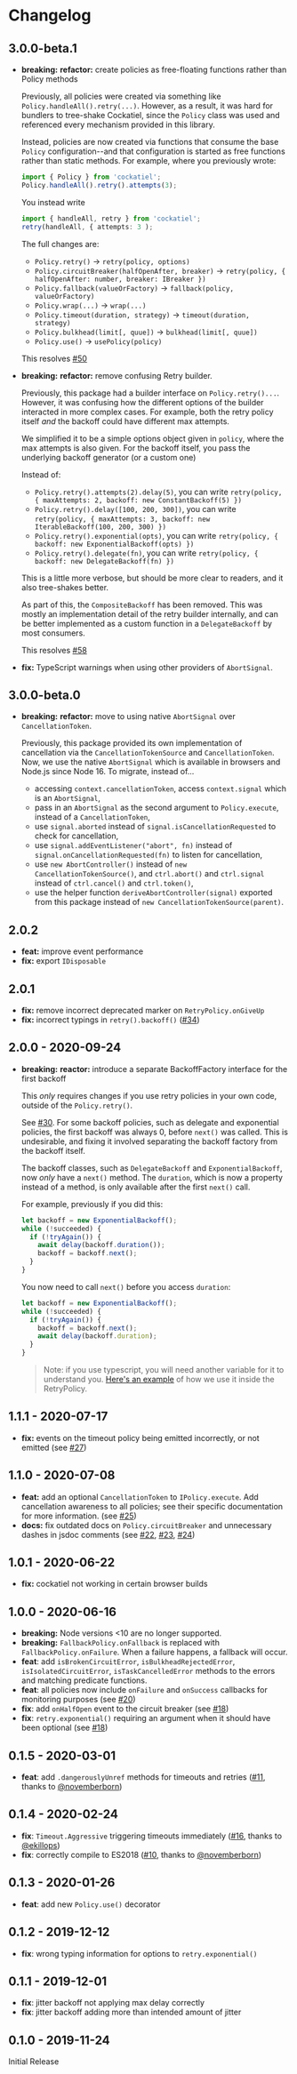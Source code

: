 # Changelog

## 3.0.0-beta.1

- **breaking:** **refactor:** create policies as free-floating functions rather than Policy methods

  Previously, all policies were created via something like `Policy.handleAll().retry(...)`. However, as a result, it was hard for bundlers to tree-shake Cockatiel, since the `Policy` class was used and referenced every mechanism provided in this library.

  Instead, policies are now created via functions that consume the base `Policy` configuration--and that configuration is started as free functions rather than static methods. For example, where you previously wrote:

  ```ts
  import { Policy } from 'cockatiel';
  Policy.handleAll().retry().attempts(3);
  ```

  You instead write

  ```ts
  import { handleAll, retry } from 'cockatiel';
  retry(handleAll, { attempts: 3 );
  ```

  The full changes are:

  - `Policy.retry()` -> `retry(policy, options)`
  - `Policy.circuitBreaker(halfOpenAfter, breaker)` -> `retry(policy, { halfOpenAfter: number, breaker: IBreaker })`
  - `Policy.fallback(valueOrFactory)` -> `fallback(policy, valueOrFactory)`
  - `Policy.wrap(...)` -> `wrap(...)`
  - `Policy.timeout(duration, strategy)` -> `timeout(duration, strategy)`
  - `Policy.bulkhead(limit[, quue])` -> `bulkhead(limit[, quue])`
  - `Policy.use()` -> `usePolicy(policy)`

  This resolves [#50](https://github.com/connor4312/cockatiel/issues/50)

- **breaking:** **refactor:** remove confusing Retry builder.

  Previously, this package had a builder interface on `Policy.retry()...`. However, it was confusing how the different options of the builder interacted in more complex cases. For example, both the retry policy itself _and_ the backoff could have different max attempts.

  We simplified it to be a simple options object given in `policy`, where the max attempts is also given. For the backoff itself, you pass the underlying backoff generator (or a custom one)

  Instead of:

  - `Policy.retry().attempts(2).delay(5)`, you can write `retry(policy, { maxAttempts: 2, backoff: new ConstantBackoff(5) })`
  - `Policy.retry().delay([100, 200, 300])`, you can write `retry(policy, { maxAttempts: 3, backoff: new IterableBackoff(100, 200, 300) })`
  - `Policy.retry().exponential(opts)`, you can write `retry(policy, { backoff: new ExponentialBackoff(opts) })`
  - `Policy.retry().delegate(fn)`, you can write `retry(policy, { backoff: new DelegateBackoff(fn) })`

  This is a little more verbose, but should be more clear to readers, and it also tree-shakes better.

  As part of this, the `CompositeBackoff` has been removed. This was mostly an implementation detail of the retry builder internally, and can be better implemented as a custom function in a `DelegateBackoff` by most consumers.

  This resolves [#58](https://github.com/connor4312/cockatiel/issues/58)

- **fix:** TypeScript warnings when using other providers of `AbortSignal`.

## 3.0.0-beta.0

- **breaking:** **refactor:** move to using native `AbortSignal` over `CancellationToken`.

  Previously, this package provided its own implementation of cancellation via the `CancellationTokenSource` and `CancellationToken`. Now, we use the native `AbortSignal` which is available in browsers and Node.js since Node 16. To migrate, instead of...

  - accessing `context.cancellationToken`, access `context.signal` which is an `AbortSignal`,
  - pass in an `AbortSignal` as the second argument to `Policy.execute`, instead of a `CancellationToken`,
  - use `signal.aborted` instead of `signal.isCancellationRequested` to check for cancellation,
  - use `signal.addEventListener("abort", fn)` instead of `signal.onCancellationRequested(fn)` to listen for cancellation,
  - use `new AbortController()` instead of `new CancellationTokenSource()`, and `ctrl.abort()` and `ctrl.signal` instead of `ctrl.cancel()` and `ctrl.token()`,
  - use the helper function `deriveAbortController(signal)` exported from this package instead of `new CancellationTokenSource(parent)`.

## 2.0.2

- **feat:** improve event performance
- **fix:** export `IDisposable`

## 2.0.1

- **fix:** remove incorrect deprecated marker on `RetryPolicy.onGiveUp`
- **fix:** incorrect typings in `retry().backoff()` ([#34](https://github.com/connor4312/cockatiel/issues/34))

## 2.0.0 - 2020-09-24

- **breaking:** **reactor:** introduce a separate BackoffFactory interface for the first backoff

  This _only_ requires changes if you use retry policies in your own code, outside of the `Policy.retry()`.

  See [#30](https://github.com/connor4312/cockatiel/issues/30). For some backoff policies, such as delegate and exponential policies, the first backoff was always 0, before `next()` was called. This is undesirable, and fixing it involved separating the backoff factory from the backoff itself.

  The backoff classes, such as `DelegateBackoff` and `ExponentialBackoff`, now _only_ have a `next()` method. The `duration`, which is now a property instead of a method, is only available after the first `next()` call.

  For example, previously if you did this:

  ```js
  let backoff = new ExponentialBackoff();
  while (!succeeded) {
    if (!tryAgain()) {
      await delay(backoff.duration());
      backoff = backoff.next();
    }
  }
  ```

  You now need to call `next()` before you access `duration`:

  ```js
  let backoff = new ExponentialBackoff();
  while (!succeeded) {
    if (!tryAgain()) {
      backoff = backoff.next();
      await delay(backoff.duration);
    }
  }
  ```

  > Note: if you use typescript, you will need another variable for it to understand you. [Here's an example](https://github.com/connor4312/cockatiel/blob/657be03da7ff6d5fa68da4a0a4172e217882b6bc/src/RetryPolicy.ts#L149-L163) of how we use it inside the RetryPolicy.

## 1.1.1 - 2020-07-17

- **fix:** events on the timeout policy being emitted incorrectly, or not emitted (see [#27](https://github.com/connor4312/cockatiel/issues/27))

## 1.1.0 - 2020-07-08

- **feat:** add an optional `CancellationToken` to `IPolicy.execute`. Add cancellation awareness to all policies; see their specific documentation for more information. (see [#25](https://github.com/connor4312/cockatiel/issues/25))
- **docs:** fix outdated docs on `Policy.circuitBreaker` and unnecessary dashes in jsdoc comments (see [#22](https://github.com/connor4312/cockatiel/issues/22), [#23](https://github.com/connor4312/cockatiel/issues/23), [#24](https://github.com/connor4312/cockatiel/issues/24))

## 1.0.1 - 2020-06-22

- **fix:** cockatiel not working in certain browser builds

## 1.0.0 - 2020-06-16

- **breaking:** Node versions <10 are no longer supported.
- **breaking:** `FallbackPolicy.onFallback` is replaced with `FallbackPolicy.onFailure`. When a failure happens, a fallback will occur.
- **feat**: add `isBrokenCircuitError`, `isBulkheadRejectedError`, `isIsolatedCircuitError`, `isTaskCancelledError` methods to the errors and matching predicate functions.
- **feat**: all policies now include `onFailure` and `onSuccess` callbacks for monitoring purposes (see [#20](https://github.com/connor4312/cockatiel/issues/20))
- **fix**: add `onHalfOpen` event to the circuit breaker (see [#18](https://github.com/connor4312/cockatiel/issues/18))
- **fix**: `retry.exponential()` requiring an argument when it should have been optional (see [#18](https://github.com/connor4312/cockatiel/issues/18))

## 0.1.5 - 2020-03-01

- **feat**: add `.dangerouslyUnref` methods for timeouts and retries ([#11](https://github.com/connor4312/cockatiel/issues/11), thanks to [@novemberborn](https://github.com/novemberborn))

## 0.1.4 - 2020-02-24

- **fix**: `Timeout.Aggressive` triggering timeouts immediately ([#16](https://github.com/connor4312/cockatiel/issues/16), thanks to [@ekillops](https://github.com/ekillops))
- **fix**: correctly compile to ES2018 ([#10](https://github.com/connor4312/cockatiel/issues/10), thanks to [@novemberborn](https://github.com/novemberborn))

## 0.1.3 - 2020-01-26

- **feat**: add new `Policy.use()` decorator

## 0.1.2 - 2019-12-12

- **fix**: wrong typing information for options to `retry.exponential()`

## 0.1.1 - 2019-12-01

- **fix**: jitter backoff not applying max delay correctly
- **fix**: jitter backoff adding more than intended amount of jitter

## 0.1.0 - 2019-11-24

Initial Release
